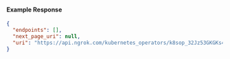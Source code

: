 <!-- Code generated for API Clients. DO NOT EDIT. -->

#### Example Response

```json
{
  "endpoints": [],
  "next_page_uri": null,
  "uri": "https://api.ngrok.com/kubernetes_operators/k8sop_32Jz53GKGKs4xWVxOHl1dafBiP1/bound_endpoints"
}
```
